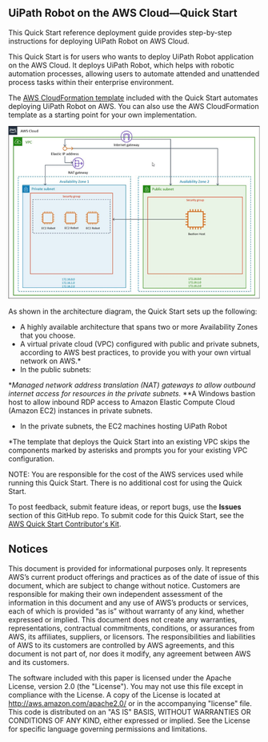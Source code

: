 ## UiPath Robot on the AWS Cloud—Quick Start

This Quick Start reference deployment guide provides step-by-step instructions for deploying UiPath Robot on AWS Cloud.

This Quick Start is for users who wants to deploy UiPath Robot application on the AWS Cloud. It deploys UiPath Robot, which helps with robotic automation processes, allowing users to automate attended and unattended process tasks within their enterprise environment. 

The [AWS CloudFormation template](https://console.aws.amazon.com/cloudformation/home?region=us-east-1#/stacks/create/template?stackName=uipath&templateURL=https://aws-quickstart.s3.amazonaws.com/quickstart-uipath-robot/templates/main.template.yaml) included with the Quick Start automates deploying UiPath Robot on AWS. You can also use the AWS CloudFormation template as a starting point for your own implementation.

![Quick Start architecture for UiPath Robot on AWS](./UiPath-Robot-arch.png)

As shown in the architecture diagram, the Quick Start sets up the following:

* A highly available architecture that spans two or more Availability Zones that you choose.
* A virtual private cloud (VPC) configured with public and private subnets, according to AWS best practices, to provide you with your own virtual network on AWS.*
* In the public subnets:

**Managed network address translation (NAT) gateways to allow outbound internet access for resources in the private subnets.*
**A Windows bastion host to allow inbound RDP access to Amazon Elastic Compute Cloud (Amazon EC2) instances in private subnets.

* In the private subnets, the EC2 machines hosting UiPath Robot

*The template that deploys the Quick Start into an existing VPC skips the components marked by asterisks and prompts you for your existing VPC configuration.

NOTE: You are responsible for the cost of the AWS services used while running this Quick Start. There is no additional cost for using the Quick Start.

To post feedback, submit feature ideas, or report bugs, use the **Issues** section of this GitHub repo. 
To submit code for this Quick Start, see the [AWS Quick Start Contributor's Kit](https://aws-quickstart.github.io/).

## Notices
This document is provided for informational purposes only. It represents AWS’s current product offerings and practices as of the date of issue of this document, which are subject to change without notice. Customers are responsible for making their own independent assessment of the information in this document and any use of AWS’s products or services, each of which is provided “as is” without warranty of any kind, whether expressed or implied. This document does not create any warranties, representations, contractual commitments, conditions, or assurances from AWS, its affiliates, suppliers, or licensors. The responsibilities and liabilities of AWS to its customers are controlled by AWS agreements, and this document is not part of, nor does it modify, any agreement between AWS and its customers.

The software included with this paper is licensed under the Apache License, version 2.0 (the "License"). You may not use this file except in compliance with the License. A copy of the License is located at http://aws.amazon.com/apache2.0/ or in the accompanying "license" file. This code is distributed on an "AS IS" BASIS, WITHOUT WARRANTIES OR CONDITIONS OF ANY KIND, either expressed or implied. See the License for specific language governing permissions and limitations.
